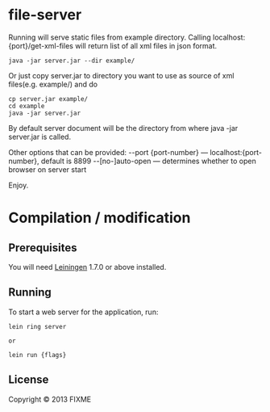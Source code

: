 # file-server


Running will serve static files from example directory. Calling localhost:{port}/get-xml-files will return list of all xml files in json format.

    java -jar server.jar --dir example/

Or just copy server.jar to directory you want to use as source of xml files(e.g. example/) and do

    cp server.jar example/
    cd example
    java -jar server.jar

By default server document will be the directory from where java -jar server.jar is called. 

Other options that can be provided:
    --port {port-number} — localhost:{port-number}, default is 8899
    --[no-]auto-open     — determines whether to open browser on server start

Enjoy.


# Compilation / modification

## Prerequisites

You will need [Leiningen][1] 1.7.0 or above installed.

[1]: https://github.com/technomancy/leiningen

## Running

To start a web server for the application, run:

    lein ring server

    or 

    lein run {flags}

## License

Copyright © 2013 FIXME
